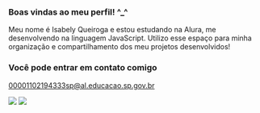 ### Boas vindas ao meu perfil! ^_^

Meu nome é Isabely Queiroga e estou estudando na Alura, me desenvolvendo na linguagem JavaScript.
Utilizo esse espaço para minha organização e compartilhamento dos meu projetos desenvolvidos!

### Você pode entrar em contato comigo 

00001102194333sp@al.educacao.sp.gov.br

![](https://media1.tenor.com/m/3r-QGRhaTrcAAAAd/cat-simasimasima.gif)
![](https://media.tenor.com/BDDVm_as-RAAAAAi/cat-sitting.gif)



